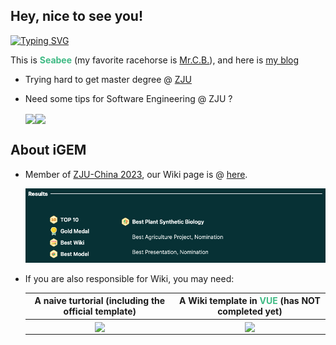 ## Hey, nice to see you!


[![Typing SVG](https://readme-typing-svg.demolab.com?font=DotGothic16&pause=1000&color=3FBA84&center=true&width=435&lines=%E6%AD%A3%E8%A7%A3%E3%81%AF%E7%84%A1%E3%81%84%E3%82%93%E3%81%A0%E3%80%80%E8%B2%A0%E3%81%91%E3%81%AA%E3%82%93%E3%81%A6%E7%84%A1%E3%81%84%E3%82%93%E3%81%A0)](https://git.io/typing-svg)

This is <span style="color:#3FBA84;"><b>Seabee</b></span> (my favorite racehorse is <a href="https://ja.wikipedia.org/wiki/%E3%83%9F%E3%82%B9%E3%82%BF%E3%83%BC%E3%82%B7%E3%83%BC%E3%83%93%E3%83%BC">Mr.C.B.</a>), and here is <a href="https://triplepiers.github.io/Notes_Collection/">my blog</a>


- Trying hard to get master degree @ <a href="https://www.zju.edu.cn/">ZJU</a>

  
- Need some tips for Software Engineering @ ZJU ?
    <div style="display: flex; width: 100%;">
    <a href="https://github.com/triplepiers/Mad-at-ZJUSE">
        <img align="center" src="https://github-readme-stats.vercel.app/api/pin/?username=triplepiers&repo=Mad-at-ZJUSE&title_color=ffffff&text_color=c9cacc&icon_color=3FBA84&bg_color=1d1f21" />
    </a>
    <a href="https://github.com/triplepiers/Crazy-ZZB">
        <img align="center" src="https://github-readme-stats.vercel.app/api/pin/?username=triplepiers&repo=Crazy-ZZB&title_color=ffffff&text_color=c9cacc&icon_color=3FBA84&bg_color=1d1f21" />
    </a>
    </div>

## About iGEM

- Member of <a href="https://mp.weixin.qq.com/s/lsGOtzBY5XQWMQcOE7ttUg">ZJU-China 2023</a>, our
Wiki page is @ <a href="https://2023.igem.wiki/zju-china/">here</a>.

  <a href="https://jamboree.igem.org/2023/results#finalists">
  <img src="https://github.com/triplepiers/triplepiers/blob/main/JamboreeResult.png?raw=true" style="width:550px;" />
  </a>

- If you are also responsible for Wiki, you may need:

  | A naive turtorial (including the official template) | A Wiki template in <span style="color:#3FBA84;"><b>VUE</b></span> (has NOT completed yet) |
  | :--: | :--: |
  | <a href="https://github.com/triplepiers/iGEM24-WP-Tutorial"><img align="center" src="https://github-readme-stats.vercel.app/api/pin/?username=triplepiers&repo=iGEM24-WP-Tutorial&title_color=ffffff&text_color=c9cacc&icon_color=3FBA84&bg_color=1d1f21" /></a> | <a href="https://github.com/triplepiers/autoWiki"><img align="center" src="https://github-readme-stats.vercel.app/api/pin/?username=triplepiers&repo=autoWiki&title_color=ffffff&text_color=c9cacc&icon_color=3FBA84&bg_color=1d1f21" /></a> |

